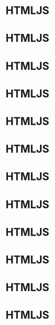 # HTMLJS
# HTMLJS
# HTMLJS
# HTMLJS
# HTMLJS
# HTMLJS
# HTMLJS
# HTMLJS
# HTMLJS
# HTMLJS
# HTMLJS
# HTMLJS
